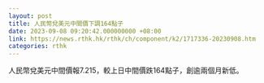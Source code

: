 ```yaml
---
layout: post
title: 人民幣兌美元中間價下調164點子
date: 2023-09-08 09:20:42.000000000 +08:00
link: https://news.rthk.hk/rthk/ch/component/k2/1717336-20230908.htm
categories: rthk
---
```


人民幣兌美元中間價報7.215，較上日中間價跌164點子，創逾兩個月新低。
